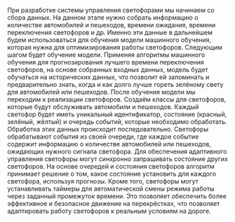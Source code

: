 При разработке системы управления светофорами мы начинаем со сбора данных. На данном этапе нужно собрать информацию о количестве автомобилей и пешеходов, времени ожидания, времени переключения светофоров и др. Именно эти данные в дальнейшем будем использоваться для обучения модели машинного обучения, которая нужна для оптимизирования работы светофоров.
Следующим шагом будет обучение модели. Применяя алгоритмы машинного обучения для прогнозирования лучшего времени переключения светофоров, на основе собранных входных данных, модель будет обучаться на исторических данных, что позволит ей запоминать и предварительно знать, когда и как долго лучше гореть зелёному свету для автомобилей или пешеходов.
После обучения модели мы переходим к реализации светофоров. Создаём классы для светофоров, которые будут обслуживать автомобили и пешеходов. Каждый светофор будет иметь уникальный идентификатор, состояние (красный, зелёный, жёлтый) и очередь событий, которые необходимо обработать. Обработка этих данных происходит последовательно. Светофоры обрабатывают события из своей очереди, где каждое событие содержит информацию о количестве автомобилей или пешеходов, ожидающих нужного сигнала светофора.
Для обеспечения адаптивного управления светофоры могут синхронно запрашивать состояние других светофоров. На основе очередей и состояния светофоров алгоритм принимает решение о том, какое состояние установить для каждого светофора, используя прогнозы.
Кроме того, светофоры могут устанавливать таймеры для автоматической смены режима работы через заданный промежуток времени. Это позволяет обеспечить более эффективное и безопасное движение на перекрёстках, что позволяет адаптировать работу светофоров к реальным условиям на дороге.
